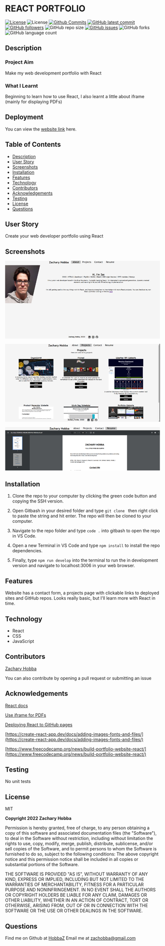 # REACT PORTFOLIO

[![License](https://img.shields.io/badge/License-MIT-blue.svg)](https://choosealicense.com/licenses/mit/)
![License](https://img.shields.io/badge/Made%20with-React-darkgreen.svg)
[![Github Commits](https://img.shields.io/github/commit-activity/w/HobbaZ/react-portfolio)](https://github.com/HobbaZ/react-portfolio/commits)
[![GitHub latest commit](https://img.shields.io/github/last-commit/HobbaZ/react-portfolio)](https://github.com/HobbaZ/react-portfolio/branches)
[![GitHub followers](https://img.shields.io/github/followers/HobbaZ.svg)]()
![GitHub repo size](https://img.shields.io/github/repo-size/HobbaZ/react-portfolio)
[![GitHub issues](https://img.shields.io/github/issues/HobbaZ/react-portfolio)](https://img.shields.io/github/issues/HobbaZ/react-portfolio)
![GitHub forks](https://img.shields.io/github/forks/HobbaZ/react-portfolio)
![GitHub language count](https://img.shields.io/github/languages/count/HobbaZ/react-portfolio)

## Description
### Project Aim ###
Make my web development portfolio with React

### What I Learnt ###
Beginning to learn how to use React, I also learnt a little about iframe (mainly for displaying PDFs)

## Deployment
You can view the [website link](https://hobbaz.github.io/react-portfolio/) here. 


## Table of Contents
- [Description](#description)
- [User Story](#user-story)
- [Screenshots](#screenshots)
- [Installation](#installation)
- [Features](#features)
- [Technology](#technology)
- [Contributors](#contributors)
- [Acknowledgements](#acknowledgements)
- [Testing](#testing)
- [License](#license)
- [Questions](#questions)

## User Story
Create your web developer portfolio using React

## Screenshots
![Landing page of React portfolio](./images/screencap1.PNG)

![Projects page of React portfolio](./images/screencap2.PNG)

![Resume Page](./images/screencap3.PNG)

## Installation
1. Clone the repo to your computer by clicking the green code button and copying the SSH version.

2. Open Gitbash in your desired folder and type ```git clone ``` then right click to paste the string and hit enter. The repo will then be cloned to your computer.

3. Navigate to the repo folder and type ```code .``` into gitbash to open the repo in VS Code.

4. Open a new Terminal in VS Code and type ```npm install``` to install the repo dependencies.

5. Finally, type ```npm run develop``` into the terminal to run the in development version and navigate to localhost:3006 in your web browser.

## Features
Website has a contact form, a projects page with clickable links to deployed sites and GitHub repos. Looks really basic, but I'll learn more with React in time.

## Technology
- React
- CSS
- JavaScript

## Contributors
[Zachary Hobba](https://github.com/HobbaZ)

You can also contribute by opening a pull request or submitting an issue

## Acknowledgements
[React docs](https://reactjs.org/docs/getting-started.html)

[Use iframe for PDFs](https://stackoverflow.com/questions/53868082/how-to-render-pdf-in-react)

[Deploying React to GitHub pages](https://github.com/gitname/react-gh-pages)

[https://create-react-app.dev/docs/adding-images-fonts-and-files/](https://create-react-app.dev/docs/adding-images-fonts-and-files/)

[https://www.freecodecamp.org/news/build-portfolio-website-react/](https://www.freecodecamp.org/news/build-portfolio-website-react/)

## Testing
No unit tests

## License

MIT

**Copyright 2022 Zachary Hobba**

Permission is hereby granted, free of charge, to any person obtaining a copy of this software and associated documentation files (the "Software"), to deal in the Software without restriction, including without limitation the rights to use, copy, modify, merge, publish, distribute, sublicense, and/or sell copies of the Software, and to permit persons to whom the Software is furnished to do so, subject to the following conditions:
The above copyright notice and this permission notice shall be included in all copies or substantial portions of the Software.
    
THE SOFTWARE IS PROVIDED "AS IS", WITHOUT WARRANTY OF ANY KIND, EXPRESS OR IMPLIED, INCLUDING BUT NOT LIMITED TO THE WARRANTIES OF MERCHANTABILITY, FITNESS FOR A PARTICULAR PURPOSE AND NONINFRINGEMENT. IN NO EVENT SHALL THE AUTHORS OR COPYRIGHT HOLDERS BE LIABLE FOR ANY CLAIM, DAMAGES OR OTHER LIABILITY, WHETHER IN AN ACTION OF CONTRACT, TORT OR OTHERWISE, ARISING FROM, OUT OF OR IN CONNECTION WITH THE SOFTWARE OR THE USE OR OTHER DEALINGS IN THE SOFTWARE.

## Questions

Find me on Github at [HobbaZ](https://github.com/HobbaZ)
Email me at [zachobba@gmail.com](zachobba@gmail.com)